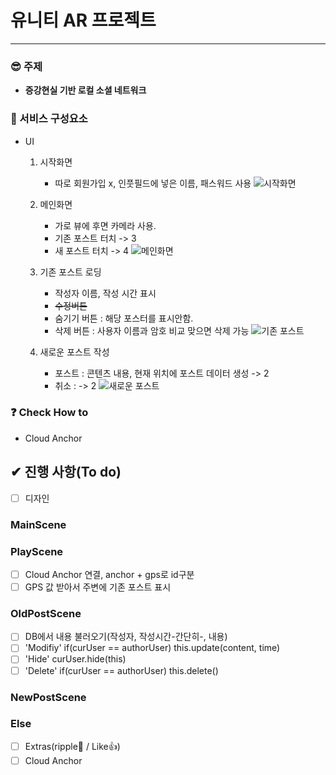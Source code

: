# 유니티 AR 프로젝트
<hr>

### 😎 주제 
- <b>증강현실 기반 로컬 소셜 네트워크</b>

### 🧱 서비스 구성요소
- UI
    1. 시작화면
        - 따로 회원가입 x, 인풋필드에 넣은 이름, 패스워드 사용
        ![시작화면](./myResources/startup.PNG)
    
    2. 메인화면
        - 가로 뷰에 후면 카메라 사용.
        - 기존 포스트 터치 -> 3
        - 새 포스트 터치 -> 4
        ![메인화면](./myResources/view.PNG)
   
    3. 기존 포스트 로딩
        - 작성자 이름, 작성 시간 표시
        - ~~수정버튼~~
        - 숨기기 버튼 : 해당 포스터를 표시안함.
        - 삭제 버튼 : 사용자 이름과 암호 비교 맞으면 삭제 가능
        ![기존 포스트](./myResources/oldPost.PNG)

    4. 새로운 포스트 작성
        - 포스트 : 콘텐츠 내용, 현재 위치에 포스트 데이터 생성 -> 2
        - 취소 : -> 2
        ![새로운 포스트](./myResources/newPost.PNG)

### ❓ Check How to
- Cloud Anchor


## ✔ 진행 사항(To do) 
- [ ] 디자인

### MainScene

### PlayScene
- [ ] Cloud Anchor 연결, anchor + gps로 id구분
- [ ] GPS 값 받아서 주변에 기존 포스트 표시

### OldPostScene
- [ ] DB에서 내용 불러오기(작성자, 작성시간-간단히-, 내용)
- [ ] 'Modifiy' if(curUser == authorUser) this.update(content, time)
- [ ] 'Hide' curUser.hide(this)
- [ ] 'Delete' if(curUser == authorUser) this.delete()

### NewPostScene

### Else
- [ ] Extras(ripple🐳 / Like👍)
- [ ] Cloud Anchor
